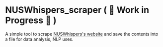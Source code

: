 # NUSWhispers_scraper ( :construction: Work in Progress :construction: )

A simple tool to scrape [NUSWhispers's website](https://www.nuswhispers.com/) and save the contents into a file for data analysis, NLP uses. 
